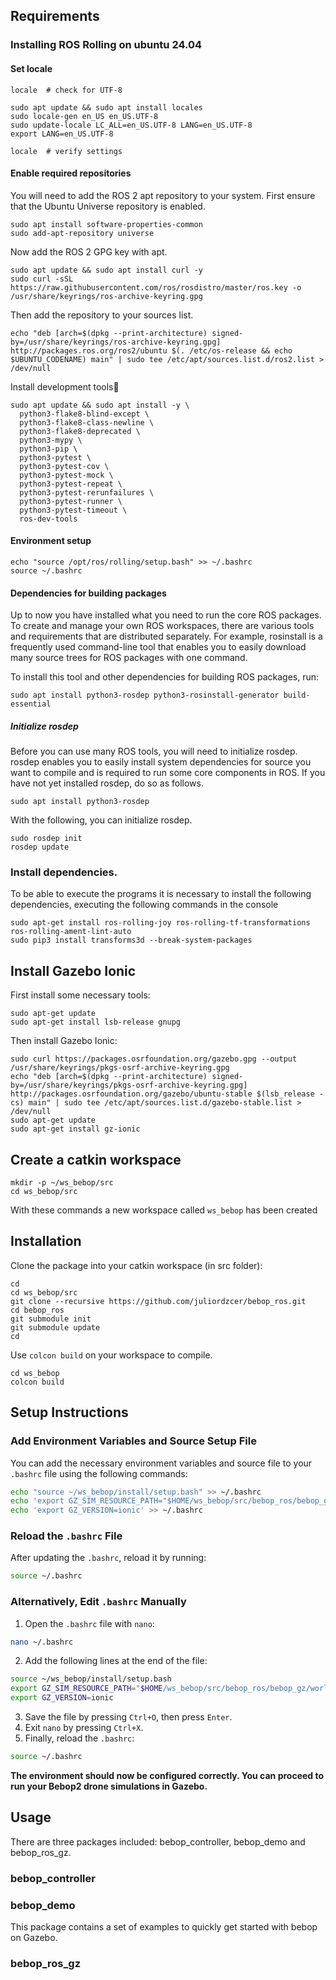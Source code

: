 ## Requirements

### Installing ROS Rolling on ubuntu 24.04
#### Set locale
```
locale  # check for UTF-8

sudo apt update && sudo apt install locales
sudo locale-gen en_US en_US.UTF-8
sudo update-locale LC_ALL=en_US.UTF-8 LANG=en_US.UTF-8
export LANG=en_US.UTF-8

locale  # verify settings
```

#### Enable required repositories
You will need to add the ROS 2 apt repository to your system.
First ensure that the Ubuntu Universe repository is enabled.
```
sudo apt install software-properties-common
sudo add-apt-repository universe
```
Now add the ROS 2 GPG key with apt.
```
sudo apt update && sudo apt install curl -y
sudo curl -sSL https://raw.githubusercontent.com/ros/rosdistro/master/ros.key -o /usr/share/keyrings/ros-archive-keyring.gpg
```
Then add the repository to your sources list.
```
echo "deb [arch=$(dpkg --print-architecture) signed-by=/usr/share/keyrings/ros-archive-keyring.gpg] http://packages.ros.org/ros2/ubuntu $(. /etc/os-release && echo $UBUNTU_CODENAME) main" | sudo tee /etc/apt/sources.list.d/ros2.list > /dev/null
```
Install development tools
```
sudo apt update && sudo apt install -y \
  python3-flake8-blind-except \
  python3-flake8-class-newline \
  python3-flake8-deprecated \
  python3-mypy \
  python3-pip \
  python3-pytest \
  python3-pytest-cov \
  python3-pytest-mock \
  python3-pytest-repeat \
  python3-pytest-rerunfailures \
  python3-pytest-runner \
  python3-pytest-timeout \
  ros-dev-tools
```
#### Environment setup
```
echo "source /opt/ros/rolling/setup.bash" >> ~/.bashrc
source ~/.bashrc
```
#### Dependencies for building packages
Up to now you have installed what you need to run the core ROS packages. To create and manage your own ROS workspaces, there are various tools and requirements that are distributed separately. For example, rosinstall is a frequently used command-line tool that enables you to easily download many source trees for ROS packages with one command.

To install this tool and other dependencies for building ROS packages, run:
```
sudo apt install python3-rosdep python3-rosinstall-generator build-essential
```
##### Initialize rosdep
Before you can use many ROS tools, you will need to initialize rosdep. rosdep enables you to easily install system dependencies for source you want to compile and is required to run some core components in ROS. If you have not yet installed rosdep, do so as follows.
```
sudo apt install python3-rosdep
```
With the following, you can initialize rosdep.
```
sudo rosdep init
rosdep update
```

### Install dependencies.
To be able to execute the programs it is necessary to install the following dependencies, executing the following commands in the console
```
sudo apt-get install ros-rolling-joy ros-rolling-tf-transformations ros-rolling-ament-lint-auto
sudo pip3 install transforms3d --break-system-packages
```

## Install Gazebo Ionic
First install some necessary tools:
```
sudo apt-get update
sudo apt-get install lsb-release gnupg
```
Then install Gazebo Ionic:
```
sudo curl https://packages.osrfoundation.org/gazebo.gpg --output /usr/share/keyrings/pkgs-osrf-archive-keyring.gpg
echo "deb [arch=$(dpkg --print-architecture) signed-by=/usr/share/keyrings/pkgs-osrf-archive-keyring.gpg] http://packages.osrfoundation.org/gazebo/ubuntu-stable $(lsb_release -cs) main" | sudo tee /etc/apt/sources.list.d/gazebo-stable.list > /dev/null
sudo apt-get update
sudo apt-get install gz-ionic
```

## Create a catkin workspace
```
mkdir -p ~/ws_bebop/src
cd ws_bebop/src
```
With these commands a new workspace called `ws_bebop` has been created


## Installation

Clone the package into your catkin workspace (in src folder): 
```
cd
cd ws_bebop/src
git clone --recursive https://github.com/juliordzcer/bebop_ros.git
cd bebop_ros
git submodule init
git submodule update
cd
```


Use `colcon build` on your workspace to compile.
```
cd ws_bebop
colcon build
```
## **Setup Instructions**

### **Add Environment Variables and Source Setup File**

You can add the necessary environment variables and source file to your `.bashrc` file using the following commands:

```bash
echo "source ~/ws_bebop/install/setup.bash" >> ~/.bashrc
echo 'export GZ_SIM_RESOURCE_PATH="$HOME/ws_bebop/src/bebop_ros/bebop_gz/worlds:$HOME/ws_bebop/src/bebop_ros/bebop_gz/models"' >> ~/.bashrc
echo 'export GZ_VERSION=ionic' >> ~/.bashrc
```

### **Reload the `.bashrc` File**

After updating the `.bashrc`, reload it by running:

```bash
source ~/.bashrc
```

### **Alternatively, Edit `.bashrc` Manually**

1. Open the `.bashrc` file with `nano`:

```bash
nano ~/.bashrc
```

2. Add the following lines at the end of the file:

```bash
source ~/ws_bebop/install/setup.bash
export GZ_SIM_RESOURCE_PATH="$HOME/ws_bebop/src/bebop_ros/bebop_gz/worlds:$HOME/ws_bebop/src/bebop_ros/bebop_gz/models"
export GZ_VERSION=ionic
```

3. Save the file by pressing `Ctrl+O`, then press `Enter`.
4. Exit `nano` by pressing `Ctrl+X`.
5. Finally, reload the `.bashrc`:

```bash
source ~/.bashrc
```

**The environment should now be configured correctly. You can proceed to run your Bebop2 drone simulations in Gazebo.**

## Usage
There are three packages included: bebop_controller, bebop_demo and bebop_ros_gz.

### bebop_controller

### bebop_demo
This package contains a set of examples to quickly get started with bebop on Gazebo.

### bebop_ros_gz
